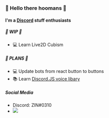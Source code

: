 ### 👋 Hello there hoomans 👋

#### I'm a [Discord](https://discord.com) stuff enthusiasts

##### 📅 WIP 📅

- 💻 Learn Live2D Cubism

##### 🎯 PLANS 🎯

- 💻 Update bots from react button to buttons
- 📚 Learn [Discord.JS voice libary](https://github.com/discordjs/voice)

##### Social Media

- Discord: ZIN#0310
- [![](https://img.shields.io/badge/-twitter-1C9CEA?style=flat-square)](https://twitter.com/zinmaybe)
